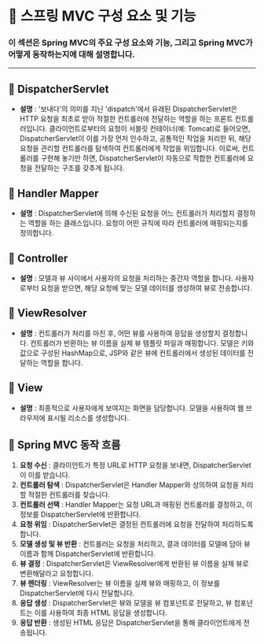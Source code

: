 # 🌱 스프링 MVC 구성 요소 및 기능

### 이 섹션은 Spring MVC의 주요 구성 요소와 기능, 그리고 Spring MVC가 어떻게 동작하는지에 대해 설명합니다.

---

## 🚀 DispatcherServlet

- **설명** : '보내다'의 의미를 지닌 'dispatch'에서 유래된 DispatcherServlet은 HTTP 요청을 최초로 받아 적절한 컨트롤러에 전달하는 역할을 하는 프론트 컨트롤러입니다. 클라이언트로부터의 요청이 서블릿 컨테이너(예: Tomcat)로 들어오면, DispatcherServlet이 이를 가장 먼저 인수하고, 공통적인 작업을 처리한 뒤, 해당 요청을 관리할 컨트롤러를 탐색하여 컨트롤러에게 작업을 위임합니다. 이로써, 컨트롤러를 구현해 놓기만 하면, DispatcherServlet이 자동으로 적합한 컨트롤러에 요청을 전달하는 구조를 갖추게 됩니다.

## 🚀 Handler Mapper

- **설명** : DispatcherServlet에 의해 수신된 요청을 어느 컨트롤러가 처리할지 결정하는 역할을 하는 클래스입니다. 요청이 어떤 규칙에 따라 컨트롤러에 매핑되는지를 정의합니다.

## 🚀 Controller

- **설명** : 모델과 뷰 사이에서 사용자의 요청을 처리하는 중간자 역할을 합니다. 사용자로부터 요청을 받으면, 해당 요청에 맞는 모델 데이터를 생성하여 뷰로 전송합니다.

## 🚀 ViewResolver

- **설명** : 컨트롤러가 처리를 마친 후, 어떤 뷰를 사용하여 응답을 생성할지 결정합니다. 컨트롤러가 반환하는 뷰 이름을 실제 뷰 템플릿 파일과 매핑합니다. 모델은 키와 값으로 구성된 HashMap으로, JSP와 같은 뷰에 컨트롤러에서 생성된 데이터를 전달하는 역할을 합니다.

## 🚀 View

- **설명** : 최종적으로 사용자에게 보여지는 화면을 담당합니다. 모델을 사용하여 웹 브라우저에 표시될 리소스를 생성합니다.

## 🔄 Spring MVC 동작 흐름

1. **요청 수신** : 클라이언트가 특정 URL로 HTTP 요청을 보내면, DispatcherServlet이 이를 받습니다.
2. **컨트롤러 탐색** : DispatcherServlet은 Handler Mapper와 상의하여 요청을 처리할 적절한 컨트롤러를 찾습니다.
3. **컨트롤러 선택** :
   Handler Mapper는 요청 URL과 매핑된 컨트롤러를 결정하고, 이 정보를 DispatcherServlet에 반환합니다.
4. **요청 위임** :
   DispatcherServlet은 결정된 컨트롤러에 요청을 전달하여 처리하도록 합니다.
5. **모델 생성 및 뷰 반환** :
   컨트롤러는 요청을 처리하고, 결과 데이터를 모델에 담아 뷰 이름과 함께 DispatcherServlet에 반환합니다.
6. **뷰 결정** :
   DispatcherServlet은 ViewResolver에게 반환된 뷰 이름을 실제 뷰로 변환해달라고 요청합니다.
7. **뷰 렌더링** :
   ViewResolver는 뷰 이름을 실제 뷰와 매핑하고, 이 정보를 DispatcherServlet에 다시 전달합니다.
8. **응답 생성** :
   DispatcherServlet은 뷰와 모델을 뷰 컴포넌트로 전달하고, 뷰 컴포넌트는 이를 사용하여 최종 HTML 응답을 생성합니다.
9. **응답 반환** :
   생성된 HTML 응답은 DispatcherServlet을 통해 클라이언트에게 전송됩니다.

